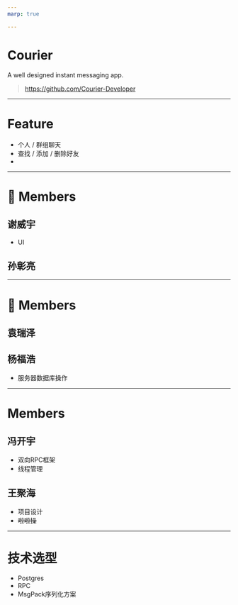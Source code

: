 ```yaml
---
marp: true

---
```


# Courier

A well designed instant messaging app.


> https://github.com/Courier-Developer

<!--
page_number: true
footer: 第13组  xxx, xxx, xxx, xxx,xxx
-->

---

# Feature

- 个人 / 群组聊天
- 查找 / 添加 / 删除好友
- 

---

# :cake: Members
## 谢威宇

- UI

## 孙彰亮

---

# :cake: Members


## 袁瑞泽




## 杨福浩

- 服务器数据库操作

---

# Members

## 冯开宇

- 双向RPC框架
- 线程管理

## 王聚海

- 项目设计
- ~~啦啦操~~

---

# 技术选型

- Postgres
- RPC
- MsgPack序列化方案
